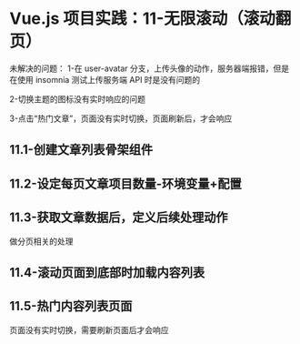 # Vue.js 项目实践：11-无限滚动（滚动翻页）

未解决的问题：
1-在 user-avatar 分支，上传头像的动作，服务器端报错，但是在使用 insomnia 测试上传服务端 API 时是没有问题的

2-切换主题的图标没有实时响应的问题

3-点击“热门文章”，页面没有实时切换，页面刷新后，才会响应

## 11.1-创建文章列表骨架组件

## 11.2-设定每页文章项目数量-环境变量+配置

## 11.3-获取文章数据后，定义后续处理动作

做分页相关的处理

## 11.4-滚动页面到底部时加载内容列表

## 11.5-热门内容列表页面

页面没有实时切换，需要刷新页面后才会响应
